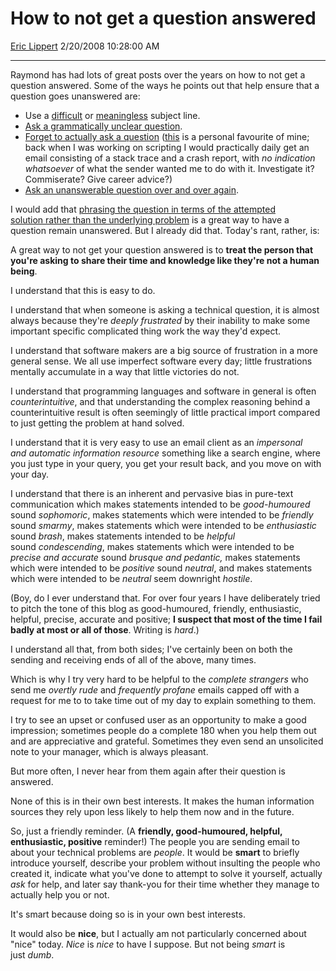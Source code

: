 <div id="page">

# How to not get a question answered

[Eric Lippert](https://social.msdn.microsoft.com/profile/Eric%20Lippert) 2/20/2008 10:28:00 AM

-----

<div id="content">

<div class="mine">

Raymond has had lots of great posts over the years on how to not get a question answered. Some of the ways he points out that help ensure that a question goes unanswered are:

  - Use a [difficult](http://blogs.msdn.com/oldnewthing/archive/2008/01/23/7203582.aspx) or [meaningless](http://blogs.msdn.com/oldnewthing/archive/2007/01/18/1488858.aspx) subject line.
  - [Ask a grammatically unclear question](http://blogs.msdn.com/oldnewthing/archive/2007/11/08/5973122.aspx).
  - [Forget to actually ask a question](http://blogs.msdn.com/oldnewthing/archive/2007/09/12/4872632.aspx) ([this](http://blogs.msdn.com/oldnewthing/archive/2007/03/15/1883515.aspx) is a personal favourite of mine; back when I was working on scripting I would practically daily get an email consisting of a stack trace and a crash report, with *no indication whatsoever* of what the sender wanted me to do with it. Investigate it? Commiserate? Give career advice?)
  - [Ask an unanswerable question over and over again](http://blogs.msdn.com/oldnewthing/archive/2007/04/13/2106139.aspx).

I would add that [phrasing the question in terms of the attempted solution rather than the underlying problem](http://blogs.msdn.com/ericlippert/archive/2003/11/03/53333.aspx) is a great way to have a question remain unanswered. But I already did that. Today's rant, rather, is:

A great way to not get your question answered is to **treat the person that you're asking to share their time and knowledge like they're not a human being**.

I understand that this is easy to do.

I understand that when someone is asking a technical question, it is almost always because they're *deeply frustrated* by their inability to make some important specific complicated thing work the way they'd expect.

I understand that software makers are a big source of frustration in a more general sense. We all use imperfect software every day; little frustrations mentally accumulate in a way that little victories do not.

I understand that programming languages and software in general is often *counterintuitive*, and that understanding the complex reasoning behind a counterintuitive result is often seemingly of little practical import compared to just getting the problem at hand solved.

I understand that it is very easy to use an email client as an *impersonal and automatic information resource* something like a search engine, where you just type in your query, you get your result back, and you move on with your day.

I understand that there is an inherent and pervasive bias in pure-text communication which makes statements intended to be *good-humoured* sound *sophomoric*, makes statements which were intended to be *friendly* sound *smarmy*, makes statements which were intended to be *enthusiastic* sound *brash*, makes statements intended to be *helpful* sound *condescending*, makes statements which were intended to be *precise and accurate* sound *brusque and pedantic,* makes statements which were intended to be *positive* sound *neutral*, and makes statements which were intended to be *neutral* seem downright *hostile*.

(Boy, do I ever understand that. For over four years I have deliberately tried to pitch the tone of this blog as good-humoured, friendly, enthusiastic, helpful, precise, accurate and positive; **I suspect that most of the time I fail badly at most or all of those**. Writing is *hard*.)

I understand all that, from both sides; I've certainly been on both the sending and receiving ends of all of the above, many times.

Which is why I try very hard to be helpful to the *complete strangers* who send me *overtly rude* and *frequently profane* emails capped off with a request for me to to take time out of my day to explain something to them.

I try to see an upset or confused user as an opportunity to make a good impression; sometimes people do a complete 180 when you help them out and are appreciative and grateful. Sometimes they even send an unsolicited note to your manager, which is always pleasant.

But more often, I never hear from them again after their question is answered.

None of this is in their own best interests. It makes the human information sources they rely upon less likely to help them now and in the future.

So, just a friendly reminder. (A **friendly, good-humoured, helpful, enthusiastic, positive** reminder\!) The people you are sending email to about your technical problems are *people*. It would be **smart** to briefly introduce yourself, describe your problem without insulting the people who created it, indicate what you've done to attempt to solve it yourself, actually *ask* for help, and later say thank-you for their time whether they manage to actually help you or not.

It's smart because doing so is in your own best interests.

It would also be **nice**, but I actually am not particularly concerned about "nice" today. *Nice* is *nice* to have I suppose. But not being *smart* is just *dumb*.

</div>

</div>

</div>

